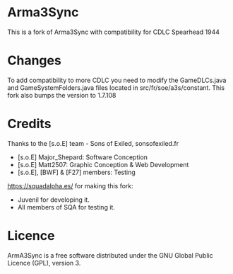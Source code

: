 # Arma3Sync

This is a fork of Arma3Sync with compatibility for CDLC Spearhead 1944

# Changes

To add compatibility to more CDLC you need to modify the GameDLCs.java and GameSystemFolders.java files located in src/fr/soe/a3s/constant. This fork also bumps the version to 1.7.108

# Credits

Thanks to the [s.o.E] team - Sons of Exiled, sonsofexiled.fr

* [s.o.E] Major_Shepard: Software Conception
* [s.o.E] Matt2507: Graphic Conception & Web Development
* [s.o.E], [BWF] & [F27] members: Testing

https://squadalpha.es/ for making this fork:
* Juvenil for developing it.
* All members of SQA for testing it.

# Licence

ArmA3Sync is a free software distributed under the GNU Global Public Licence (GPL), version 3.

